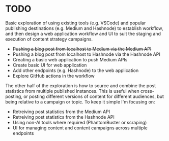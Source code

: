 
# TODO 

Basic exploration of using existing tools (e.g. VSCode) and popular publishing destinations (e.g. Medium and Hashnode) to establish workflow, and then design a web application workflow and UI to suit the staging and execution of content strategy campaigns.

- ~~Pushing a blog post from localhost to Medium via the Medium API~~
- Pushing a blog post from localhost to Hashnode via the Hashnode API
- Creating a basic web application to push Medium APIs
- Create basic UI for web application
- Add other endpoints (e.g. Hashnode) to the web application
- Explore GitHub actions in the workflow

The other half of the exploration is how to source and combine the post statistics from multiple published instances. This is useful when cross-posting, or posting different versions of content for different audiences, but being relative to a campaign or topic. To keep it simple I'm focusing on:

- Retreiving post statistics from the Medium API
- Retreiving post statistics from the Hashnode API
- Using non-AI tools where required (PhantomBuster or scraping)
- UI for managing content and content campaigns across multiple endpoints
